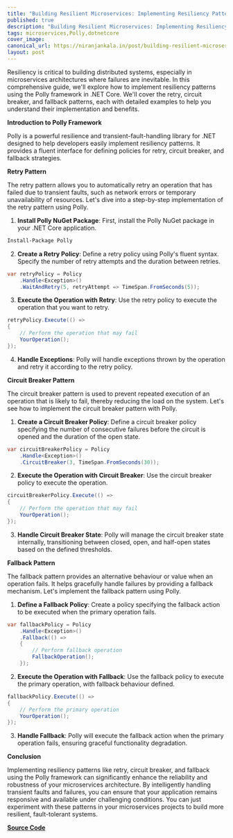 ```yaml
---
title: "Building Resilient Microservices: Implementing Resiliency Patterns with Polly Framework"
published: true
description: "Building Resilient Microservices: Implementing Resiliency Patterns with Polly Framework"
tags: microservices,Polly,dotnetcore
cover_image: 
canonical_url: https://niranjankala.in/post/building-resilient-microservices-implementing-resiliency-patterns-with-polly-framework
layout: post
---
```


Resiliency is critical to building distributed systems, especially in microservices architectures where failures are inevitable. In this comprehensive guide, we'll explore how to implement resiliency patterns using the Polly framework in .NET Core. We'll cover the retry, circuit breaker, and fallback patterns, each with detailed examples to help you understand their implementation and benefits.

**Introduction to Polly Framework**

Polly is a powerful resilience and transient-fault-handling library for .NET designed to help developers easily implement resiliency patterns. It provides a fluent interface for defining policies for retry, circuit breaker, and fallback strategies.

**Retry Pattern**

The retry pattern allows you to automatically retry an operation that has failed due to transient faults, such as network errors or temporary unavailability of resources. Let's dive into a step-by-step implementation of the retry pattern using Polly.

1. **Install Polly NuGet Package**: First, install the Polly NuGet package in your .NET Core application.

```bash
Install-Package Polly
```

2. **Create a Retry Policy**: Define a retry policy using Polly's fluent syntax. Specify the number of retry attempts and the duration between retries.

```csharp
var retryPolicy = Policy
    .Handle<Exception>()
    .WaitAndRetry(5, retryAttempt => TimeSpan.FromSeconds(5));
```

3. **Execute the Operation with Retry**: Use the retry policy to execute the operation that you want to retry.

```csharp
retryPolicy.Execute(() =>
{
    // Perform the operation that may fail
    YourOperation();
});
```

4. **Handle Exceptions**: Polly will handle exceptions thrown by the operation and retry it according to the retry policy.

**Circuit Breaker Pattern**

The circuit breaker pattern is used to prevent repeated execution of an operation that is likely to fail, thereby reducing the load on the system. Let's see how to implement the circuit breaker pattern with Polly.

1. **Create a Circuit Breaker Policy**: Define a circuit breaker policy specifying the number of consecutive failures before the circuit is opened and the duration of the open state.

```csharp
var circuitBreakerPolicy = Policy
    .Handle<Exception>()
    .CircuitBreaker(3, TimeSpan.FromSeconds(30));
```

2. **Execute the Operation with Circuit Breaker**: Use the circuit breaker policy to execute the operation.

```csharp
circuitBreakerPolicy.Execute(() =>
{
    // Perform the operation that may fail
    YourOperation();
});
```

3. **Handle Circuit Breaker State**: Polly will manage the circuit breaker state internally, transitioning between closed, open, and half-open states based on the defined thresholds.

**Fallback Pattern**

The fallback pattern provides an alternative behaviour or value when an operation fails. It helps gracefully handle failures by providing a fallback mechanism. Let's implement the fallback pattern using Polly.

1. **Define a Fallback Policy**: Create a policy specifying the fallback action to be executed when the primary operation fails.

```csharp
var fallbackPolicy = Policy
    .Handle<Exception>()
    .Fallback(() =>
    {
        // Perform fallback operation
        FallbackOperation();
    });
```

2. **Execute the Operation with Fallback**: Use the fallback policy to execute the primary operation, with fallback behaviour defined.

```csharp
fallbackPolicy.Execute(() =>
{
    // Perform the primary operation
    YourOperation();
});
```

3. **Handle Fallback**: Polly will execute the fallback action when the primary operation fails, ensuring graceful functionality degradation.

**Conclusion**

Implementing resiliency patterns like retry, circuit breaker, and fallback using the Polly framework can significantly enhance the reliability and robustness of your microservices architecture. By intelligently handling transient faults and failures, you can ensure that your application remains responsive and available under challenging conditions. You can just experiment with these patterns in your microservices projects to build more resilient, fault-tolerant systems.

[**Source Code**](https://github.com/niranjankala/system-design-and-architecture/blob/main/microservices/src/PolyTutorials/PolyTutorials.App/Program.cs)
